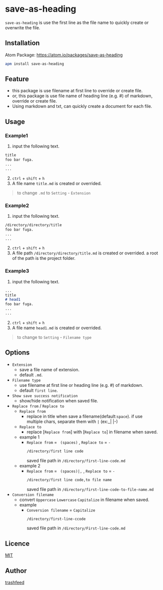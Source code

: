 # save-as-heading
`save-as-heading` is use the first line as the file name to quickly create or overwrite the file.

## Installation

Atom Package: https://atom.io/packages/save-as-heading

```bash
apm install save-as-heading
```

## Feature
- this package is use filename at first line to override or create file.
- or, this package is  use file name of heading line (e.g. #) of markdown, override or create file.
- Using markdown and txt, can quickly create a document for each file.

## Usage
### Example1
1. input the following text.
``` txt
title
foo bar fuga.
...
...
```
2. `ctrl` + `shift` + `h`
3. A file name `title.md` is created or overrided.
> to change `.md` to `Setting` - `Extension`

### Example2
1. input the following text.
```txt
/directory/directory/title
foo bar fuga.
...
...
```
2. `ctrl` + `shift` + `h`
3. A file path `/directory/directory/title.md` is created or overrided. a root of the path is the project folder.


### Example3
1. input the following text.
``` markdown
...
title
# head1
foo bar fuga.
...
...
```
2. `ctrl` + `shift` + `h`
3. A file name `head1.md` is created or overrided.
> to change to `Setting` - `Filename type`


## Options
- `Extension`
  - save a file name of extension.
  - default `.md`.
- `Filename type`
  - use filename at first line or heading line (e.g. #) of markdown.
  - default `first line`.
- `Show save success notification`
  - show/hide notification when saved file.
- `Replace from` / `Replace to`
  - `Replace from`
    - replace in title when save a filename(default:`space`). if use multiple chars, separate them with `|` (ex:_| |-)
  - `Replace to`
    - replace [`Replace from`] with [`Replace to`] in filename when saved.   
  - example 1
    - `Replace from` = ` (spaces)` , `Replace to` = `-`
      ```txt
      /directory/first line code
      ```
      saved file path in `/directory/first-line-code.md`
  - example 2
    - `Replace from` = ` (spaces)|,` , `Replace to` = `-`
      ```txt
      /directory/first line code,to file name
      ```
      saved file path in `/directory/first-line-code-to-file-name.md`
- `Conversion filename`
  - convert `Uppercase` `Lowercase` `Capitalize` in filename when saved.
  - example
    - `Conversion filename` = `Capitalize`
      ```txt
      /directory/first-line-ccode
      ```
      saved file path in `/directory/First-line-code.md`

## Licence
[MIT](https://raw.githubusercontent.com/trashfeed/save-as-heading/master/LICENSE.md)

## Author
[trashfeed](https://github.com/trashfeed)
